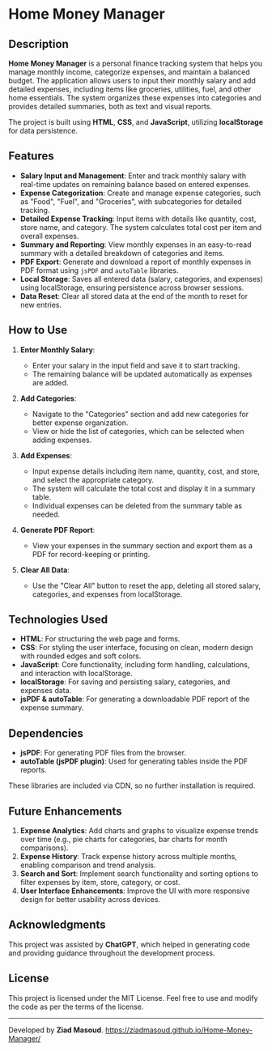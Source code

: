 # Home Money Manager

## Description

**Home Money Manager** is a personal finance tracking system that helps you manage monthly income, categorize expenses, and maintain a balanced budget. The application allows users to input their monthly salary and add detailed expenses, including items like groceries, utilities, fuel, and other home essentials. The system organizes these expenses into categories and provides detailed summaries, both as text and visual reports.

The project is built using **HTML**, **CSS**, and **JavaScript**, utilizing **localStorage** for data persistence.

## Features

- **Salary Input and Management**: Enter and track monthly salary with real-time updates on remaining balance based on entered expenses.
- **Expense Categorization**: Create and manage expense categories, such as "Food", "Fuel", and "Groceries", with subcategories for detailed tracking.
- **Detailed Expense Tracking**: Input items with details like quantity, cost, store name, and category. The system calculates total cost per item and overall expenses.
- **Summary and Reporting**: View monthly expenses in an easy-to-read summary with a detailed breakdown of categories and items.
- **PDF Export**: Generate and download a report of monthly expenses in PDF format using `jsPDF` and `autoTable` libraries.
- **Local Storage**: Saves all entered data (salary, categories, and expenses) using localStorage, ensuring persistence across browser sessions.
- **Data Reset**: Clear all stored data at the end of the month to reset for new entries.

## How to Use

1. **Enter Monthly Salary**:
   - Enter your salary in the input field and save it to start tracking.
   - The remaining balance will be updated automatically as expenses are added.

2. **Add Categories**:
   - Navigate to the "Categories" section and add new categories for better expense organization.
   - View or hide the list of categories, which can be selected when adding expenses.

3. **Add Expenses**:
   - Input expense details including item name, quantity, cost, and store, and select the appropriate category.
   - The system will calculate the total cost and display it in a summary table.
   - Individual expenses can be deleted from the summary table as needed.

4. **Generate PDF Report**:
   - View your expenses in the summary section and export them as a PDF for record-keeping or printing.

5. **Clear All Data**:
   - Use the "Clear All" button to reset the app, deleting all stored salary, categories, and expenses from localStorage.

## Technologies Used

- **HTML**: For structuring the web page and forms.
- **CSS**: For styling the user interface, focusing on clean, modern design with rounded edges and soft colors.
- **JavaScript**: Core functionality, including form handling, calculations, and interaction with localStorage.
- **localStorage**: For saving and persisting salary, categories, and expenses data.
- **jsPDF & autoTable**: For generating a downloadable PDF report of the expense summary.

## Dependencies

- **jsPDF**: For generating PDF files from the browser.
- **autoTable (jsPDF plugin)**: Used for generating tables inside the PDF reports.

These libraries are included via CDN, so no further installation is required.

## Future Enhancements

1. **Expense Analytics**: Add charts and graphs to visualize expense trends over time (e.g., pie charts for categories, bar charts for month comparisons).
2. **Expense History**: Track expense history across multiple months, enabling comparison and trend analysis.
3. **Search and Sort**: Implement search functionality and sorting options to filter expenses by item, store, category, or cost.
4. **User Interface Enhancements**: Improve the UI with more responsive design for better usability across devices.

## Acknowledgments

This project was assisted by **ChatGPT**, which helped in generating code and providing guidance throughout the development process.

## License

This project is licensed under the MIT License. Feel free to use and modify the code as per the terms of the license.

---

Developed by **Ziad Masoud**. https://ziadmasoud.github.io/Home-Money-Manager/
